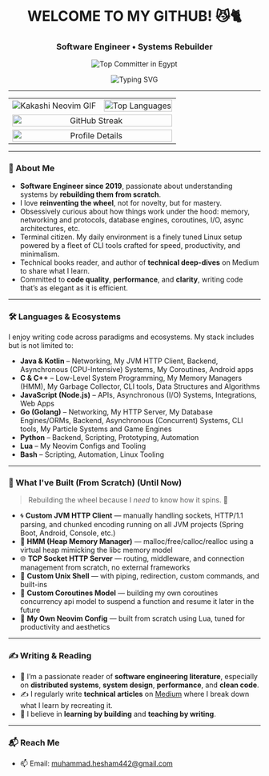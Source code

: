 <h1 align="center"> WELCOME TO MY GITHUB! 😼🐈 </h1>
<h3 align="center"> Software Engineer • Systems Rebuilder </h3>

<p align="center">
  <img src="https://user-badge.committers.top/egypt/muhammadzkralla.svg" alt="Top Committer in Egypt" />
</p>

<div align="center" style="max-width: 100%; overflow: hidden;">
  <img src="https://readme-typing-svg.herokuapp.com?font=Fira+Code&weight=500&pause=1000&color=32CD32&center=true&vCenter=true&width=800&lines=Rebuilding+Complex+Systems+from+Scratch;Engineer+by+Practice,+Hacker+by+Curiosity;Writing,+Reading,+and+Reimagining+Software+Every+Day" alt="Typing SVG">
</div>

---

<!-- Stats Table with GIF -->
<table align="center" style="width: 100%; max-width: 800px; margin: auto; border-collapse: collapse;">
  <tr>
    <td style="text-align: center;">
      <img src="https://github.com/user-attachments/assets/785be6f0-ff4b-4db2-b314-b3ab1f5a88aa" alt="Kakashi Neovim GIF" style="display: block; margin: 0 auto;">
    </td>
    <td style="text-align: center;">
      <img src="https://github-readme-stats.vercel.app/api/top-langs?username=muhammadzkralla&layout=compact&langs_count=20&show_icons=true&locale=en&theme=gruvbox" alt="Top Languages" style="width: 100%; max-width: 400px;" />
    </td>
  </tr>
  <tr>
    <td colspan="2" style="text-align: center;">
      <img src="https://streak-stats.demolab.com/?user=muhammadzkralla&theme=chartreuse-dark" alt="GitHub Streak" style="width: 100%; max-width: 800px;" />
    </td>
  </tr>
  <tr>
    <td colspan="2" style="text-align: center;">
      <img src="http://github-profile-summary-cards.vercel.app/api/cards/profile-details?username=muhammadzkralla&theme=gruvbox" alt="Profile Details" style="width: 100%; max-width: 800px;" />
    </td>
  </tr>
</table>

---

### 🧠 About Me

- **Software Engineer since 2019**, passionate about understanding systems by **rebuilding them from scratch**.
- I love **reinventing the wheel**, not for novelty, but for mastery.
- Obsessively curious about how things work under the hood: memory, networking and protocols, database engines, coroutines, I/O, async architectures, etc.
- Terminal citizen. My daily environment is a finely tuned Linux setup powered by a fleet of CLI tools crafted for speed, productivity, and minimalism.
- Technical books reader, and author of **technical deep-dives** on Medium to share what I learn.
- Committed to **code quality**, **performance**, and **clarity**, writing code that’s as elegant as it is efficient.

---

### 🛠 Languages & Ecosystems

I enjoy writing code across paradigms and ecosystems. My stack includes but is not limited to:

- **Java & Kotlin** – Networking, My JVM HTTP Client, Backend, Asynchronous (CPU-Intensive) Systems, My Coroutines, Android apps
- **C & C++** – Low-Level System Programming, My Memory Managers (HMM), My Garbage Collector, CLI tools, Data Structures and Algorithms
- **JavaScript (Node.js)** – APIs, Asynchronous (I/O) Systems, Integrations, Web Apps
- **Go (Golang)** – Networking, My HTTP Server, My Database Engines/ORMs, Backend, Asynchronous (Concurrent) Systems, CLI tools, My Particle Systems and Game Engines
- **Python** – Backend, Scripting, Prototyping, Automation
- **Lua** – My Neovim Configs and Tooling
- **Bash** – Scripting, Automation, Linux Tooling

---

### 🧪 What I've Built (From Scratch) (Until Now)

> Rebuilding the wheel because I *need* to know how it spins. 🔩

- 🌀 **Custom JVM HTTP Client** — manually handling sockets, HTTP/1.1 parsing, and chunked encoding running on all JVM projects (Spring Boot, Android, Console, etc.)
- 🧠 **HMM (Heap Memory Manager)** — malloc/free/calloc/realloc using a virtual heap mimicking the libc memory model
- 🌐 **TCP Socket HTTP Server** — routing, middleware, and connection management from scratch, no external frameworks
- 🐚 **Custom Unix Shell** — with piping, redirection, custom commands, and built-ins
- 🧬 **Custom Coroutines Model** — building my own coroutines concurrency api model to suspend a function and resume it later in the future
- 🧠 **My Own Neovim Config** — built from scratch using Lua, tuned for productivity and aesthetics

---

### ✍️ Writing & Reading

- 📖 I’m a passionate reader of **software engineering literature**, especially on **distributed systems**, **system design**, **performance**, and **clean code**.
- ✍️ I regularly write **technical articles** on [Medium](https://medium.com/@muhammad.heshamyt) where I break down what I learn by recreating it.
- 🧩 I believe in **learning by building** and **teaching by writing**.

---

### 📬 Reach Me

- 📫 Email: [muhammad.hesham442@gmail.com](mailto:muhammad.hesham442@gmail.com)
